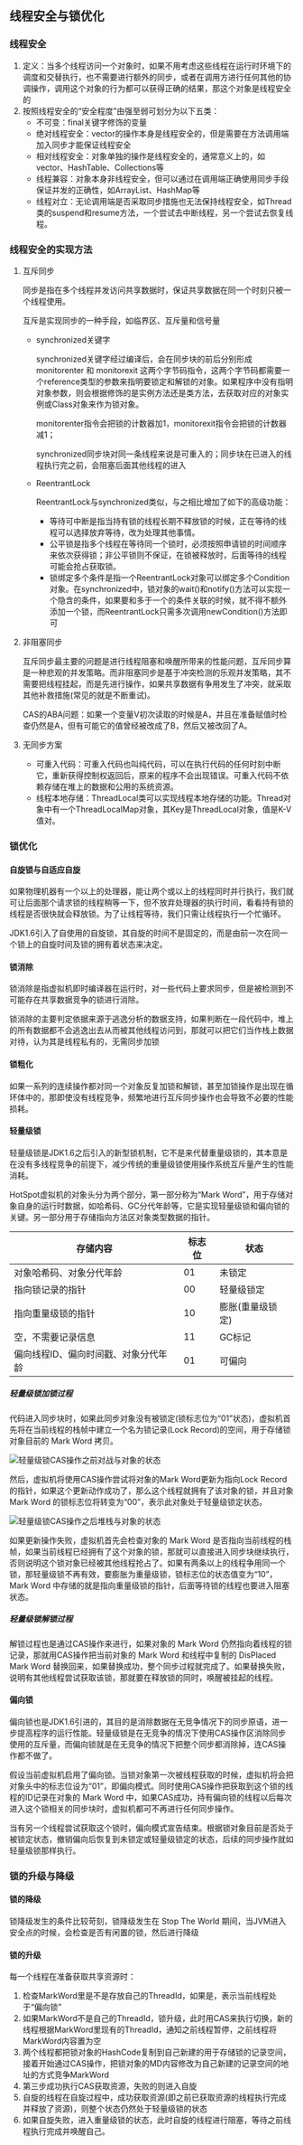 ## 线程安全与锁优化

### 线程安全

1. 定义：当多个线程访问一个对象时，如果不用考虑这些线程在运行时环境下的调度和交替执行，也不需要进行额外的同步，或者在调用方进行任何其他的协调操作，调用这个对象的行为都可以获得正确的结果，那这个对象是线程安全的
2. 按照线程安全的“安全程度”由强至弱可划分为以下五类：
   + 不可变：final关键字修饰的变量
   + 绝对线程安全：vector的操作本身是线程安全的，但是需要在方法调用端加入同步才能保证线程安全
   + 相对线程安全：对象单独的操作是线程安全的，通常意义上的，如vector、HashTable、Collections等
   + 线程兼容：对象本身非线程安全，但可以通过在调用端正确使用同步手段保证并发的正确性，如ArrayList、HashMap等
   + 线程对立：无论调用端是否采取同步措施也无法保持线程安全，如Thread类的suspend和resume方法，一个尝试去中断线程，另一个尝试去恢复线程。

### 线程安全的实现方法

1. 互斥同步

   同步是指在多个线程并发访问共享数据时，保证共享数据在同一个时刻只被一个线程使用。

   互斥是实现同步的一种手段，如临界区、互斥量和信号量

   + synchronized关键字

     synchronized关键字经过编译后，会在同步块的前后分别形成 monitorenter 和 monitorexit 这两个字节码指令，这两个字节码都需要一个reference类型的参数来指明要锁定和解锁的对象。如果程序中没有指明对象参数，则会根据修饰的是实例方法还是类方法，去获取对应的对象实例或Class对象来作为锁对象。

     monitorenter指令会把锁的计数器加1，monitorexit指令会把锁的计数器减1；

     synchronized同步块对同一条线程来说是可重入的；同步块在已进入的线程执行完之前，会阻塞后面其他线程的进入

   + ReentrantLock

     ReentrantLock与synchronized类似，与之相比增加了如下的高级功能：

     + 等待可中断是指当持有锁的线程长期不释放锁的时候，正在等待的线程可以选择放弃等待，改为处理其他事情。
     + 公平锁是指多个线程在等待同一个锁时，必须按照申请锁的时间顺序来依次获得锁；非公平锁则不保证，在锁被释放时，后面等待的线程可能会抢占获取锁。
     + 锁绑定多个条件是指一个ReentrantLock对象可以绑定多个Condition对象。在synchronized中，锁对象的wait()和notify()方法可以实现一个隐含的条件，如果要和多于一个的条件关联的时候，就不得不额外添加一个锁，而ReentrantLock只需多次调用newCondition()方法即可

2. 非阻塞同步

   互斥同步最主要的问题是进行线程阻塞和唤醒所带来的性能问题，互斥同步算是一种悲观的并发策略。而非阻塞同步是基于冲突检测的乐观并发策略，其不需要把线程挂起，而是先进行操作，如果共享数据有争用发生了冲突，就采取其他补救措施(常见的就是不断重试)。

   CAS的ABA问题：如果一个变量V初次读取的时候是A，并且在准备赋值时检查仍然是A，但有可能它的值曾经被改成了B，然后又被改回了A。

3. 无同步方案

   + 可重入代码：可重入代码也叫纯代码，可以在执行代码的任何时刻中断它，重新获得控制权返回后，原来的程序不会出现错误。可重入代码不依赖存储在堆上的数据和公用的系统资源。
   + 线程本地存储：ThreadLocal类可以实现线程本地存储的功能。Thread对象中有一个ThreadLocalMap对象，其Key是ThreadLocal对象，值是K-V值对。

### 锁优化

#### 自旋锁与自适应自旋

如果物理机器有一个以上的处理器，能让两个或以上的线程同时并行执行，我们就可让后面那个请求锁的线程稍等一下，但不放弃处理器的执行时间，看看持有锁的线程是否很快就会释放锁。为了让线程等待，我们只需让线程执行一个忙循环。

JDK1.6引入了自使用的自旋锁，其自旋的时间不是固定的，而是由前一次在同一个锁上的自旋时间及锁的拥有着状态来决定。

#### 锁消除

锁消除是指虚拟机即时编译器在运行时，对一些代码上要求同步，但是被检测到不可能存在共享数据竞争的锁进行消除。

锁消除的主要判定依据来源于逃逸分析的数据支持，如果判断在一段代码中，堆上的所有数据都不会逃逸出去从而被其他线程访问到，那就可以把它们当作栈上数据对待，认为其是线程私有的，无需同步加锁

#### 锁粗化

如果一系列的连续操作都对同一个对象反复加锁和解锁，甚至加锁操作是出现在循环体中的，那即使没有线程竞争，频繁地进行互斥同步操作也会导致不必要的性能损耗。

#### 轻量级锁

轻量级锁是JDK1.6之后引入的新型锁机制，它不是来代替重量级锁的，其本意是在没有多线程竞争的前提下，减少传统的重量级锁使用操作系统互斥量产生的性能消耗。

HotSpot虚拟机的对象头分为两个部分，第一部分称为“Mark Word”，用于存储对象自身的运行时数据，如哈希码、GC分代年龄等，它是实现轻量级锁和偏向锁的关键。另一部分用于存储指向方法区对象类型数据的指针。

| 存储内容                             | 标志位 | 状态             |
| ------------------------------------ | ------ | ---------------- |
| 对象哈希码、对象分代年龄             | 01     | 未锁定           |
| 指向锁记录的指针                     | 00     | 轻量级锁定       |
| 指向重量级锁的指针                   | 10     | 膨胀(重量级锁定) |
| 空，不需要记录信息                   | 11     | GC标记           |
| 偏向线程ID、偏向时间戳、对象分代年龄 | 01     | 可偏向           |

##### 轻量级锁加锁过程

代码进入同步块时，如果此同步对象没有被锁定(锁标志位为“01”状态)，虚拟机首先将在当前线程的栈帧中建立一个名为锁记录(Lock Record)的空间，用于存储锁对象目前的 Mark Word 拷贝。

![轻量级锁CAS操作之前对战与对象的状态](../pic/轻量级锁CAS操作之前对战与对象的状态.PNG)

然后，虚拟机将使用CAS操作尝试将对象的Mark Word更新为指向Lock Record的指针，如果这个更新动作成功了，那么这个线程就拥有了该对象的锁，并且对象 Mark Word 的锁标志位将转变为“00”，表示此对象处于轻量级锁定状态。

![轻量级锁CAS操作之后堆栈与对象的状态](../pic/轻量级锁CAS操作之后堆栈与对象的状态.PNG)

如果更新操作失败，虚拟机首先会检查对象的 Mark Word 是否指向当前线程的栈帧，如果当前线程已经拥有了这个对象的锁，那就可以直接进入同步块继续执行，否则说明这个锁对象已经被其他线程抢占了。如果有两条以上的线程争用同一个锁，那轻量级锁不再有效，要膨胀为重量级锁，锁标志位的状态值变为“10”，Mark Word 中存储的就是指向重量级锁的指针，后面等待锁的线程也要进入阻塞状态。

##### 轻量级锁解锁过程

解锁过程也是通过CAS操作来进行，如果对象的 Mark Word 仍然指向着线程的锁记录，那就用CAS操作把当前对象的 Mark Word 和线程中复制的 DisPlaced Mark Word 替换回来，如果替换成功，整个同步过程就完成了。如果替换失败，说明有其他线程尝试获取该锁，那就要在释放锁的同时，唤醒被挂起的线程。

#### 偏向锁

偏向锁也是JDK1.6引进的，其目的是消除数据在无竞争情况下的同步原语，进一步提高程序的运行性能。轻量级锁是在无竞争的情况下使用CAS操作区消除同步使用的互斥量，而偏向锁就是在无竞争的情况下把整个同步都消除掉，连CAS操作都不做了。

假设当前虚拟机启用了偏向锁。当锁对象第一次被线程获取的时候，虚拟机将会把对象头中的标志位设为“01”，即偏向模式。同时使用CAS操作把获取到这个锁的线程的ID记录在对象的 Mark Word 中，如果CAS成功，持有偏向锁的线程以后每次进入这个锁相关的同步块时，虚拟机都可不再进行任何同步操作。

当有另一个线程尝试获取这个锁时，偏向模式宣告结束。根据锁对象目前是否处于被锁定状态，撤销偏向后恢复到未锁定或轻量级锁定的状态，后续的同步操作就如轻量级锁那样执行。

### 锁的升级与降级

#### 锁的降级

锁降级发生的条件比较苛刻，锁降级发生在 Stop The World 期间，当JVM进入安全点的时候，会检查是否有闲置的锁，然后进行降级

#### 锁的升级

每一个线程在准备获取共享资源时：

1. 检查MarkWord里是不是存放自己的ThreadId，如果是，表示当前线程处于“偏向锁”
2. 如果MarkWord不是自己的ThreadId，锁升级，此时用CAS来执行切换，新的线程根据MarkWord里现有的ThreadId，通知之前线程暂停，之前线程将MarkWord内容置为空
3. 两个线程都把锁对象的HashCode复制到自己新建的用于存储锁的记录空间，接着开始通过CAS操作，把锁对象的MD内容修改为自己新建的记录空间的地址的方式竞争MarkWord
4. 第三步成功执行CAS获取资源，失败的则进入自旋
5. 自旋的线程在自旋过程中，成功获取资源(即之前已获取资源的线程执行完成并释放了资源)，则整个状态仍然处于轻量级锁的状态
6. 如果自旋失败，进入重量级锁的状态，此时自旋的线程进行阻塞，等待之前线程执行完成并唤醒自己。